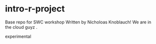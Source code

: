 # intro-r-project
Base repo for SWC workshop
Written by Nicholoas Knoblauch!
We are in the cloud guyz
.

experimental